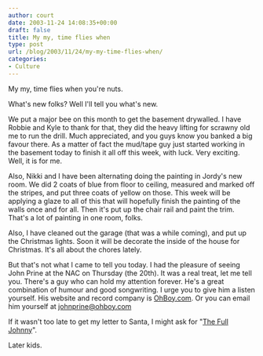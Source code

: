 ```yaml
---
author: court
date: 2003-11-24 14:08:35+00:00
draft: false
title: My my, time flies when
type: post
url: /blog/2003/11/24/my-my-time-flies-when/
categories:
- Culture
---
```


My my, time flies when you're nuts.

What's new folks?  Well I'll tell you what's new.

We put a major bee on this month to get the basement drywalled.  I have Robbie and Kyle to thank for that, they did the heavy lifting for scrawny old me to run the drill.  Much appreciated, and you guys know you banked a big favour there.  As a matter of fact the mud/tape guy just started working in the basement today to finish it all off this week, with luck.  Very exciting.  Well, it is for me.

Also, Nikki and I have been alternating doing the painting in Jordy's new room.  We did 2 coats of blue from floor to ceiling, measured and marked off the stripes, and put three coats of yellow on those.  This week will be applying a glaze to all of this that will hopefully finish the painting of the walls once and for all.  Then it's put up the chair rail and paint the trim.  That's a lot of painting in one room, folks.

Also, I have cleaned out the garage (that was a while coming), and put up the Christmas lights.  Soon it will be decorate the inside of the house for Christmas.  It's all about the chores lately.

But that's not what I came to tell you today.  I had the pleasure of seeing John Prine at the NAC on Thursday (the 20th).  It was a real treat, let me tell you.  There's a guy who can hold my attention forever.  He's a great combination of humour and good songwriting.  I urge you to give him a listen yourself.  His website and record company is [OhBoy.com](http://www.ohboy.com).  Or you can email him yourself at johnprine@ohboy.com

If it wasn't too late to get my letter to Santa, I might ask for "[The Full Johnny](http://www.ohboy.com/compstore/ohboy.htm#)".

Later kids.

